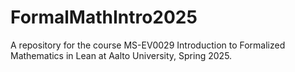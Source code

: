 # FormalMathIntro2025

A repository for the course MS-EV0029 Introduction to Formalized Mathematics in Lean at Aalto University, Spring 2025.
